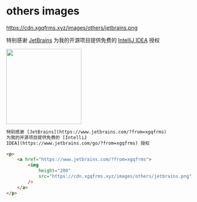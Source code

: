 # others images

https://cdn.xgqfrms.xyz/images/others/jetbrains.png

特别感谢 [JetBrains](https://www.jetbrains.com/?from=xgqfrms) 为我的开源项目提供免费的 [IntelliJ IDEA](https://www.jetbrains.com/go/?from=xgqfrms) 授权

<p>
 <a href="https://www.jetbrains.com/?from=xgqfrms">
   <img height="200" src="https://cdn.xgqfrms.xyz/images/others/jetbrains.png">
 </a>
</p>

```html
特别感谢 [JetBrains](https://www.jetbrains.com/?from=xgqfrms)
为我的开源项目提供免费的 [IntelliJ
IDEA](https://www.jetbrains.com/go/?from=xgqfrms) 授权

<p>
    <a href="https://www.jetbrains.com/?from=xgqfrms">
        <img
            height="200"
            src="https://cdn.xgqfrms.xyz/images/others/jetbrains.png"
        />
    </a>
</p>
```
